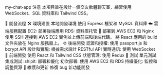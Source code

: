 my-chat-app
注意
本項目旨在設計一個交友軟體聊天室，練習使用 WebSocket、SQL 資料庫和 Tailwind CSS。

🚀 開發流程
🛠️ 環境建置
本地開發環境
使用 Express 框架和 MySQL 資料庫
☁️ 雲端服務配置
EC2: 部署後端應用
RDS: 資料庫托管
🚀 部署到 AWS EC2 和 Nginx
使用 SSH 連接到 AWS EC2 實例並上傳前端和後端代碼。
將 React 應用的 build 文件夾放在 Nginx 服務器上。
⚙️ 後端開發
認證和授權: 使用 passport.js 和 bcrypt
API 設計和實現: 根據需求設計 RESTful API
實時通訊: 使用 WebSocket
🎨 前端開發
使用 React 和 Tailwind CSS
狀態管理: 使用 Redux
🧪 測試
單元測試
集成測試
:shipit: 部署和優化
初次部署: 使用 AWS EC2 和 RDS
持續優化: 監控和調整資源
🔧 維護和更新
修復 bug
新功能開發







